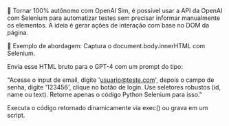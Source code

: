 🤖 Tornar 100% autônomo com OpenAI
Sim, é possível usar a API da OpenAI com Selenium para automatizar testes sem precisar informar manualmente os elementos. A ideia é gerar ações de interação com base no DOM da página.

🔁 Exemplo de abordagem:
Captura o document.body.innerHTML com Selenium.

Envia esse HTML bruto para o GPT-4 com um prompt do tipo:

"Acesse o input de email, digite 'usuario@teste.com', depois o campo de senha, digite '123456', clique no botão de login. Use seletores robustos (id, name ou text). Retorne apenas o código Python Selenium para isso."

Executa o código retornado dinamicamente via exec() ou grava em um script.


